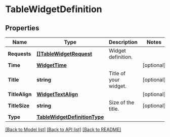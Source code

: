 # TableWidgetDefinition

## Properties

Name | Type | Description | Notes
------------ | ------------- | ------------- | -------------
**Requests** | [**[]TableWidgetRequest**](TableWidgetRequest.md) | Widget definition. | 
**Time** | [**WidgetTime**](WidgetTime.md) |  | [optional] 
**Title** | **string** | Title of your widget. | [optional] 
**TitleAlign** | [**WidgetTextAlign**](WidgetTextAlign.md) |  | [optional] 
**TitleSize** | **string** | Size of the title. | [optional] 
**Type** | [**TableWidgetDefinitionType**](TableWidgetDefinitionType.md) |  | 

[[Back to Model list]](../README.md#documentation-for-models) [[Back to API list]](../README.md#documentation-for-api-endpoints) [[Back to README]](../README.md)


